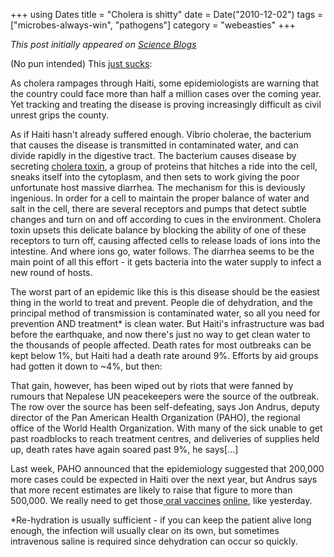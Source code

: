 +++
using Dates
title = "Cholera is shitty"
date = Date("2010-12-02")
tags = ["microbes-always-win", "pathogens"]
category = "webeasties"
+++

_This post initially appeared on [Science Blogs](http://scienceblogs.com/webeasties)_

(No pun intended) 
This [just sucks](http://www.nature.com/news/2010/101123/full/468483a.html):

As cholera rampages through Haiti, some epidemiologists are warning that the country could face more than half a million cases over the coming year. Yet tracking and treating the disease is proving increasingly difficult as civil unrest grips the county.

As if Haiti hasn't already suffered enough. Vibrio cholerae, the bacterium that causes the disease is transmitted in contaminated water, and can divide rapidly in the digestive tract. The bacterium causes disease by secreting [cholera toxin](http://en.wikipedia.org/wiki/Cholera_toxin), a group of proteins that hitches a ride into the cell, sneaks itself into the cytoplasm, and then sets to work giving the poor unfortunate host massive diarrhea. 
The mechanism for this is deviously ingenious. 
In order for a cell to maintain the proper balance of water and salt in the cell, there are several receptors and pumps that detect subtle changes and turn on and off according to cues in the environment. Cholera toxin upsets this delicate balance by blocking the ability of one of these receptors to turn off, causing affected cells to release loads of ions into the intestine. And where ions go, water follows. The diarrhea seems to be the main point of all this effort - it gets bacteria into the water supply to infect a new round of hosts.

The worst part of an epidemic like this is this disease should be the easiest thing in the world to treat and prevent. People die of dehydration, and the principal method of transmission is contaminated water, so all you need for prevention AND treatment* is clean water. But Haiti's infrastructure was bad before the earthquake, and now there's just no way to get clean water to the thousands of people affected. Death rates for most outbreaks can be kept below 1%, but Haiti had a death rate around 9%. Efforts by aid groups had gotten it down to ~4%, but then:

That gain, however, has been wiped out by riots that were fanned by rumours that Nepalese UN peacekeepers were the source of the outbreak. The row over the source has been self-defeating, says Jon Andrus, deputy director of the Pan American Health Organization (PAHO), the regional office of the World Health Organization. With many of the sick unable to get past roadblocks to reach treatment centres, and deliveries of supplies held up, death rates have again soared past 9%, he says[...]

Last week, PAHO announced that the epidemiology suggested that 200,000 more cases could be expected in Haiti over the next year, but Andrus says that more recent estimates are likely to raise that figure to more than 500,000. 
We really need to get those[ oral vaccines](http://scienceblogs.com/erv/2010/07/green_our_vaccines_part_ii.php) [online](http://scienceblogs.com/webeasties/2010/11/saturday_review_oral_vaccines.php), like yesterday.

*Re-hydration is usually sufficient - if you can keep the patient alive long enough, the infection will usually clear on its own, but sometimes intravenous saline is required since dehydration can occur so quickly.

      
  
